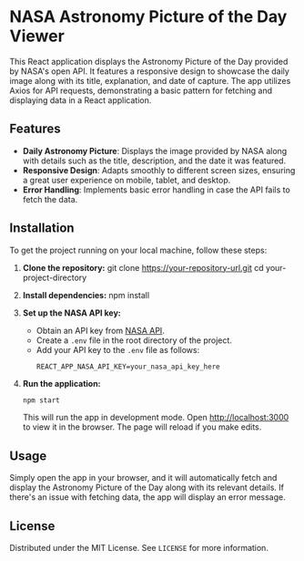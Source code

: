 
# NASA Astronomy Picture of the Day Viewer

This React application displays the Astronomy Picture of the Day provided by NASA's open API. It features a responsive design to showcase the daily image along with its title, explanation, and date of capture. The app utilizes Axios for API requests, demonstrating a basic pattern for fetching and displaying data in a React application.

## Features

- **Daily Astronomy Picture**: Displays the image provided by NASA along with details such as the title, description, and the date it was featured.
- **Responsive Design**: Adapts smoothly to different screen sizes, ensuring a great user experience on mobile, tablet, and desktop.
- **Error Handling**: Implements basic error handling in case the API fails to fetch the data.

## Installation

To get the project running on your local machine, follow these steps:

1. **Clone the repository:**
git clone https://your-repository-url.git
cd your-project-directory

2. **Install dependencies:**
   npm install

3. **Set up the NASA API key:**
   
   - Obtain an API key from [NASA API](https://api.nasa.gov).
   - Create a `.env` file in the root directory of the project.
   - Add your API key to the `.env` file as follows:
     ```
     REACT_APP_NASA_API_KEY=your_nasa_api_key_here
     ```

4. **Run the application:**
   ```bash
   npm start
   ```

   This will run the app in development mode. Open [http://localhost:3000](http://localhost:3000) to view it in the browser. The page will reload if you make edits.

## Usage

Simply open the app in your browser, and it will automatically fetch and display the Astronomy Picture of the Day along with its relevant details. If there's an issue with fetching data, the app will display an error message.

## License

Distributed under the MIT License. See `LICENSE` for more information.
